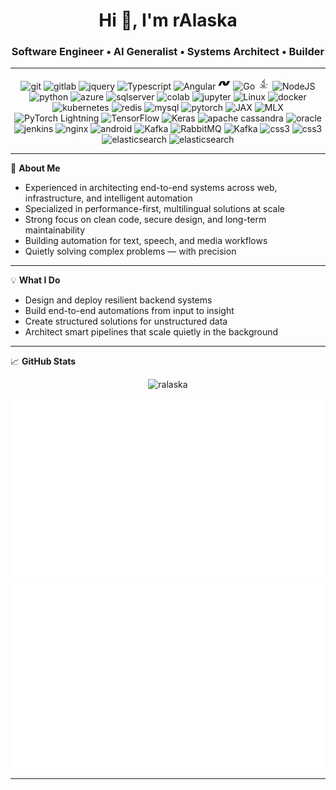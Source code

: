 <h1 align="center">Hi 👋, I'm rAlaska</h1>
<h3 align="center">Software Engineer • AI Generalist • Systems Architect • Builder</h3>

---

<p align="center">
<img src="https://img.icons8.com/color/48/000000/git.png" alt="git" width="20" height="20"/> 
<img src="https://img.icons8.com/color/48/000000/gitlab.png" alt="gitlab" width="20" height="20"/>
<img src="https://raw.githubusercontent.com/vorillaz/devicons/master/!SVG/jquery_logo.svg" alt="jquery" width="20" height="20" />
<img src="https://pbs.twimg.com/profile_images/1648471227416346625/v84A9gXA_400x400.png" alt="Typescript" width="20" height="20" />
<img src="https://img.icons8.com/color/48/000000/angularjs.png" alt="Angular" width="20" height="20"/>
<img src="https://raw.githubusercontent.com/vorillaz/devicons/master/!SVG/dotnet.svg" alt=".Net" width="20" height="20"/>
<img src="https://www.vectorlogo.zone/logos/golang/golang-ar21.svg" alt="Go" width="20" height="20"/>
<img src="https://raw.githubusercontent.com/vorillaz/devicons/master/!SVG/java.svg" alt="JAVA" width="20" height="20"/> 
<img src="https://img.icons8.com/color/48/000000/nodejs.png" alt="NodeJS" width="20" height="20"/> 
<img src="https://img.icons8.com/color/48/000000/python.png" alt="python" width="20" height="20"/>
<img src="https://img.icons8.com/color/48/000000/azure-1.png" alt="azure" width="20" height="20" />
<img src="https://img.icons8.com/?size=48&id=laYYF3dV0Iew&format=png" alt="sqlserver" width="20" height="20" />
<img src="https://img.icons8.com/?size=48&id=lOqoeP2Zy02f&format=png" alt="colab" width="20" height="20" />
<img src="https://img.icons8.com/?size=48&id=J0SgMWzAxqFj&format=png" alt="jupyter" width="20" height="20" />
<img src="https://img.icons8.com/color/48/000000/linux.png" alt="Linux" width="20" height="20" />
<img src="https://img.icons8.com/color/48/000000/docker.png" alt="docker" width="20" height="20" /> 
<img src="https://img.icons8.com/?size=120&id=cvzmaEA4kC0o&format=png" alt="kubernetes" width="20" height="20" /> 
<img src="https://img.icons8.com/?size=120&id=pHS3eRpynIRQ&format=png" alt="redis" width="20" height="20" /> 
<img src="https://img.icons8.com/?size=120&id=UFXRpPFebwa2&format=png" alt="mysql" width="20" height="20" /> 
<img src="https://www.vectorlogo.zone/logos/pytorch/pytorch-icon.svg" alt="pytorch" width="20" height="20" /> 
<img src="https://jax.readthedocs.io/en/latest/_static/jax_logo_250px.png" alt="JAX" width="20" height="20"/>
<img src="https://ml-explore.github.io/mlx/build/html/_static/mlx_logo_dark.png" alt="MLX" width="20" height="20"/>
<img src="https://avatars.githubusercontent.com/u/58386951" alt="PyTorch Lightning" width="20" height="20" /> 
<img src="https://www.vectorlogo.zone/logos/tensorflow/tensorflow-icon.svg" alt="TensorFlow" width="20" height="20" />
<img src="https://avatars.githubusercontent.com/u/34455048" alt="Keras" width="20" height="20" /> 
<img src="https://www.vectorlogo.zone/logos/apache_cassandra/apache_cassandra-ar21.svg" alt="apache cassandra" width="20" height="20" /> 
<img src="https://img.icons8.com/color/64/000000/oracle-logo.png" alt="oracle" width="20" height="20" /> 
<img src="https://img.icons8.com/color/48/000000/jenkins.png" alt="jenkins" width="20" height="20" /> 
<img src="https://img.icons8.com/color/48/000000/nginx.png" alt="nginx" width="20" height="20" />
<img src="https://img.icons8.com/fluent/48/000000/android-os.png" alt="android" width="20" height="20" />
<img src="https://www.vectorlogo.zone/logos/apache_kafka/apache_kafka-ar21.svg" alt="Kafka" width="20" height="20" />
<img src="https://www.vectorlogo.zone/logos/rabbitmq/rabbitmq-icon.svg" alt="RabbitMQ" width="20" height="20" />
<img src="https://img.icons8.com/?size=48&id=20909&format=png" alt="Kafka" width="20" height="20" />
<img src="https://img.icons8.com/dusk/48/000000/css3.png" alt="css3" width="20" height="20" />
<img src="https://img.icons8.com/?size=48&id=QBqFNfPPB2Kx&format=png" alt="css3" width="20" height="20" />
<img src="https://img.icons8.com/color/48/000000/elasticsearch.png" alt="elasticsearch" width="20" height="20" />
<img src="https://img.icons8.com/?size=48&id=viVPreeQBfSH&format=png" alt="elasticsearch" width="20" height="20" />
</p>

---

🧠 **About Me**

- Experienced in architecting end-to-end systems across web, infrastructure, and intelligent automation
- Specialized in performance-first, multilingual solutions at scale
- Strong focus on clean code, secure design, and long-term maintainability
- Building automation for text, speech, and media workflows
- Quietly solving complex problems — with precision

---

💡 **What I Do**

- Design and deploy resilient backend systems  
- Build end-to-end automations from input to insight  
- Create structured solutions for unstructured data  
- Architect smart pipelines that scale quietly in the background  

---

📈 **GitHub Stats**

<p align="center">
  <img src="https://komarev.com/ghpvc/?username=ralaska" alt="ralaska" />
</p>
<p align="center">

  ![](https://raw.githubusercontent.com/ralaska/github-stats/master/generated/overview.svg#gh-dark-mode-only)  
  ![](https://raw.githubusercontent.com/ralaska/github-stats/master/generated/languages.svg#gh-dark-mode-only)
  
</p>

---

